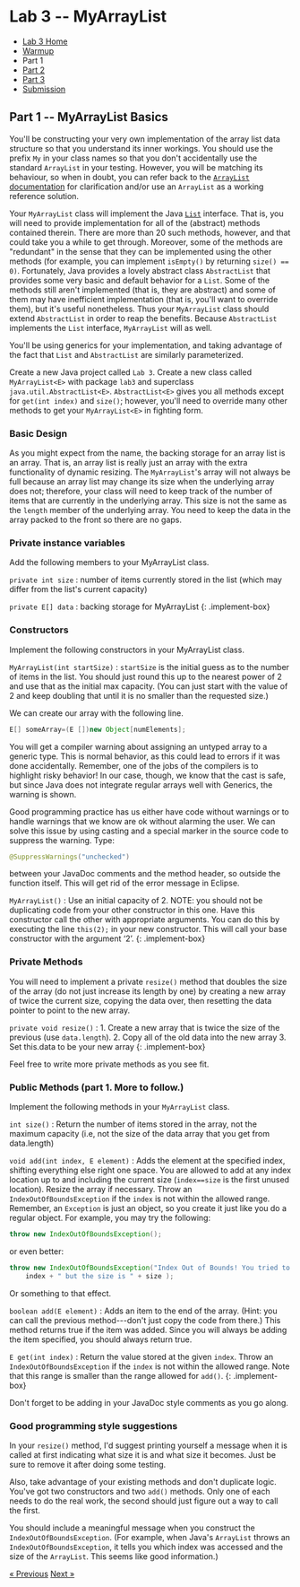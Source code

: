 # Lab 3 -- MyArrayList

* [Lab 3 Home](index.html)
* [Warmup](warmup.html)
* Part 1
* [Part 2](part2.html)
* [Part 3](part3.html)
* [Submission](submission.html)


## Part 1 -- MyArrayList Basics

You'll be constructing your very own implementation of the array list data
structure so that you understand its inner workings. You should use the prefix
`My` in your class names so that you don't accidentally use the standard
`ArrayList` in your testing. However, you will be matching its behaviour, so
when in doubt, you can refer back to the [`ArrayList`
documentation](https://docs.oracle.com/en/java/javase/11/docs/api/java.base/java/util/ArrayList.html)
for clarification and/or use an `ArrayList` as a working reference solution.

Your `MyArrayList` class will implement the Java
[`List`](https://docs.oracle.com/en/java/javase/11/docs/api/java.base/java/util/List.html)
interface. That is, you will need to provide implementation for all of the
(abstract) methods contained therein. There are more than 20 such methods,
however, and that could take you a while to get through. Moreover, some of the
methods are "redundant" in the sense that they can be implemented using the
other methods (for example, you can implement `isEmpty()` by returning
`size() == 0)`. Fortunately, Java provides a lovely abstract class
`AbstractList` that provides some very basic and default behavior for a
`List`. Some of the methods still aren't implemented (that is, they are
abstract) and some of them may have inefficient implementation (that is,
you'll want to override them), but it's useful nonetheless. Thus your
`MyArrayList` class should extend `AbstractList` in order to reap the
benefits. Because `AbstractList` implements the `List` interface,
`MyArrayList` will as well.

You'll be using generics for your implementation, and taking advantage of the
fact that `List` and `AbstractList` are similarly parameterized. 

Create a new Java project called `Lab 3`. Create a new class called
`MyArrayList<E>` with package `lab3` and superclass
`java.util.AbstractList<E>`. `AbstractList<E>` gives you all methods except
for `get(int index)` and `size()`; however, you'll need to override many other
methods to get your `MyArrayList<E>` in fighting form.

### Basic Design
As you might expect from the name, the backing storage for an array list is
an array. That is, an array list is really just an array with the extra
functionality of dynamic resizing. The `MyArrayList`'s array will not always
be full because an array list may change its size when the underlying array
does not; therefore, your class will need to keep track of the number of items
that are currently in the underlying array. This size is not the same as the
`length` member of the underlying array. You need to keep the data in the
array packed to the front so there are no gaps.

### Private instance variables
Add the following members to your MyArrayList class.

`private int size`
: number of items currently stored in the list (which may differ from the list's current capacity)

`private E[] data`
: backing storage for MyArrayList
{: .implement-box}

### Constructors
Implement the following constructors in your MyArrayList class.

`MyArrayList(int startSize)`
: `startSize` is the initial guess as to the number of items in the list. You
  should just round this up to the nearest power of 2 and use that as the
  initial max capacity. (You can just start with the value of 2 and keep
  doubling that until it is no smaller than the requested size.)

  We can create our array with the following line.
  ```java
  E[] someArray=(E [])new Object[numElements];
  ```
  You will get a compiler warning about assigning an untyped array to a
  generic type. This is normal behavior, as this could lead to errors if it
  was done accidentally. Remember, one of the jobs of the compilers is to
  highlight risky behavior!  In our case, though, we know that the cast is
  safe, but since Java does not integrate regular arrays well with Generics,
  the warning is shown.  

  Good programming practice has us either have code without warnings or to
  handle warnings that we know are ok without alarming the user.  We can solve
  this issue by using casting and a special marker in the source code to
  suppress the warning.  Type:
  ```java
  @SuppressWarnings("unchecked")
  ```
  between your JavaDoc comments and the method header, so outside the function
  itself. This will get rid of the error message in Eclipse.

`MyArrayList()`
: Use an initial capacity of 2. NOTE: you should not be duplicating code from
  your other constructor in this one. Have this constructor call the other with
  appropriate arguments.  You can do this by executing the line `this(2);`
  in your new constructor.  This will call your base constructor with the
  argument ‘2’.
{: .implement-box}


### Private Methods
You will need to implement a private `resize()` method that doubles the size
of the array (do not just increase its length by one) by creating a new array
of twice the current size, copying the data over, then resetting the data
pointer to point to the new array.

`private void resize()`
: 1. Create a new array that is twice the size of the previous (use `data.length`).
  2. Copy all of the old data into the new array
  3. Set this.data to be your new array
{: .implement-box}

Feel free to write more private methods as you see fit.

### Public Methods (part 1. More to follow.)
Implement the following methods in your `MyArrayList` class.

`int size()`
: Return the number of items stored in the array, not the maximum capacity (i.e,
  not the size of the data array that you get from data.length)

`void add(int index, E element)`
: Adds the element at the specified index, shifting everything else right one
  space. You are allowed to add at any index location up to and including the
  current size (`index==size` is the first unused location). Resize the array if
  necessary. Throw an `IndexOutOfBoundsException` if the `index` is not within the
  allowed range. Remember, an `Exception` is just an object, so you create it just
  like you do a regular object. For example, you may try the following:
  ```java
  throw new IndexOutOfBoundsException();
  ```
  or even better:
  ```java
  throw new IndexOutOfBoundsException("Index Out of Bounds! You tried to get " +
      index + " but the size is " + size );
  ```
  Or something to that effect.

`boolean add(E element)`
: Adds an item to the end of the array. (Hint: you can call the previous
  method---don't just copy the code from there.) This method returns true if the
  item was added. Since you will always be adding the item specified, you should
  always return true.

`E get(int index)`
: Return the value stored at the given `index`.
  Throw an `IndexOutOfBoundsException` if the `index` is not within the allowed
  range. Note that this range is smaller than the range allowed for `add()`.
{: .implement-box}
  
Don't forget to be adding in your JavaDoc style comments as you go along.

### Good programming style suggestions
In your `resize()` method, I'd suggest printing yourself a message when it is
called at first indicating what size it is and what size it becomes. Just be
sure to remove it after doing some testing.

Also, take advantage of your existing methods and don't duplicate logic.
You've got two constructors and two `add()` methods. Only one of each needs to
do the real work, the second should just figure out a way to call the first.

You should include a meaningful message when you construct the
`IndexOutOfBoundsException`. (For example, when Java's `ArrayList` throws an
`IndexOutOfBoundsException`, it tells you which index was accessed and the size
of the `ArrayList`. This seems like good information.)

[&laquo; Previous](warmup.html)   [Next &raquo;](part2.html)
